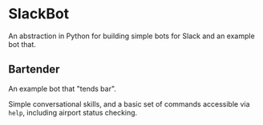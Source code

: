 
# SlackBot
An abstraction in Python for building simple bots for Slack and an example
bot that.

## Bartender
An example bot that "tends bar".

Simple conversational skills, and a basic set of commands accessible via
`help`, including airport status checking.
